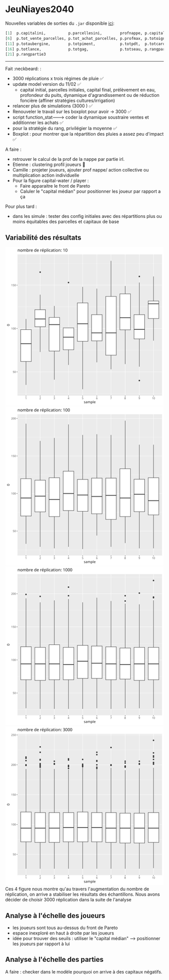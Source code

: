 # JeuNiayes2040

Nouvelles variables de sorties du `.jar` disponible [ici](data/jeu_niayes.jar):
```r
[1]  p.capitalini,          p.parcellesini,        profnappe, p.capital,    p.prelevtot, 
[6]  p.tot_vente_parcelles, p.tot_achat_parcelles, p.profmax, p.totoignon,  p.totchou, 
[11] p.totaubergine,        p.totpiment,           p.totpdt,  p.totcarotte, p.nbparcelle_noncultivee, 
[16] p.totlance,            p.totgag,              p.totseau, p.rangpartie1,p.rangpartie2,
[21] p.rangpartie3
```
---

Fait :neckbeard: : 
- 3000 réplications  x trois régimes de pluie :white_check_mark:
- update model version du 11/02 :white_check_mark:
    - capital initial, parcelles initiales, capital final, prélèvement en eau, profondeur du puits, dynamique d'agrandissement ou de réduction foncière (affiner stratégies cultures/irrigation)
- relancer plus de simulations (3000 ) :white_check_mark:
- Renouveler le travail sur les boxplot pour avoir -> 3000 :white_check_mark:
- script function_stat---> coder la dynamique soustraire ventes et additionner les achats :white_check_mark:
- pour la stratégie du rang, privilégier la moyenne :white_check_mark:
- Boxplot : pour montrer que la répartition des pluies a assez peu d'impact :white_check_mark:

A faire :
- retrouver le calcul de la prof de la nappe par partie irl.
- Etienne : clustering profil joueurs :smoking:
- Camille : projeter joueurs, ajouter prof nappe/ action collective ou multiplication action individuelle
- Pour la figure capital-water / player : 
    - Faire apparaitre le front de Pareto
    - Caluler le "capital médian" pour positionner les joueur par rapport a ça

Pour plus tard :
- dans les simule : tester des config initiales avec des répartitions plus ou moins équitables des parcelles et capitaux de base

## Variabilité des résultats
![100 réplication](img/sample/sample10.png)
![1000 replication](img/sample/sample100.png)
![dd](img/sample/sample1000.png)
![3000 replication](img/sample/sample3000.png "3000 replication")
Ces 4 figure nous montre qu'au travers l'augmentation du nombre de réplication, on arrive a stabiliser les résultats des échantillons. Nous avons décider de choisir 3000 réplication dans la suite de l'analyse
## Analyse à l'échelle des joueurs
- les joueurs sont tous au-dessus du front de Pareto
- espace inexploré en haut à droite par les joueurs
- idée pour trouver des seuils : utiliser le "capital médian" --> positionner les joueurs par rapport à lui


## Analyse à l'échelle des parties

	
A faire : checker dans le modèle pourquoi on arrive à des capitaux négatifs.